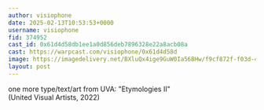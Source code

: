 ```yaml
---
author: visiophone
date: 2025-02-13T10:53:53+0000
username: visiophone
fid: 374952
cast_id: 0x61d4d58db1ee1a0d856deb7896328e22a8acb08a
cast: https://warpcast.com/visiophone/0x61d4d58d
image: https://imagedelivery.net/BXluQx4ige9GuW0Ia56BHw/f9cf872f-f03d-4b69-961b-33a11d764a00/original
layout: post
---
```

one more type/text/art from UVA: "Etymologies II"  
(United Visual Artists, 2022)  

<img src='https://imagedelivery.net/BXluQx4ige9GuW0Ia56BHw/f9cf872f-f03d-4b69-961b-33a11d764a00/original' alt='' referrerpolicy='no-referrer'/>
<img src='https://imagedelivery.net/BXluQx4ige9GuW0Ia56BHw/386f04b4-47b8-475e-d095-471458c07d00/original' alt='' referrerpolicy='no-referrer'/>